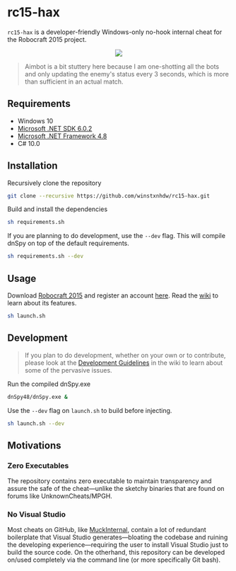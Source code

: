 # rc15-hax

`rc15-hax` is a developer-friendly Windows-only no-hook internal cheat for the Robocraft 2015 project.

<div align="center">
    <img src="resources/showcase.gif" />
</div>

> Aimbot is a bit stuttery here because I am one-shotting all the bots and only updating the enemy's status every 3 seconds, which is more than sufficient in an actual match.

## Requirements

- Windows 10
- [Microsoft .NET SDK 6.0.2](https://dotnet.microsoft.com/en-us/download/dotnet/thank-you/sdk-6.0.300-windows-x64-installer)
- [Microsoft .NET Framework 4.8](https://dotnet.microsoft.com/en-us/download/dotnet-framework/thank-you/net48-developer-pack-offline-installer)
- C# 10.0

## Installation

Recursively clone the repository

```bash
git clone --recursive https://github.com/winstxnhdw/rc15-hax.git
```

Build and install the dependencies

```bash
sh requirements.sh
```

If you are planning to do development, use the `--dev` flag. This will compile dnSpy on top of the default requirements.

```bash
sh requirements.sh --dev
```

## Usage

Download [Robocraft 2015](https://drive.google.com/file/d/1T3i7x2OC0GuELEWjSt_fuWAge-xAsZEi/view?usp=sharing) and register an account [here](https://phoenixsoftworks.net/register.html). Read the [wiki](https://github.com/winstxnhdw/rc15-hax/wiki/Features) to learn about its features.

```bash
sh launch.sh
```

## Development

> If you plan to do development, whether on your own or to contribute, please look at the [Development Guidelines](https://github.com/winstxnhdw/rc15-hax/wiki/Development-Guidelines) in the wiki to learn about some of the pervasive issues.

Run the compiled dnSpy.exe

```bash
dnSpy48/dnSpy.exe &
```

Use the `--dev` flag on `launch.sh` to build before injecting.

```bash
sh launch.sh --dev
```

## Motivations

### Zero Executables

The repository contains zero executable to maintain transparency and assure the safe of the cheat—unlike the sketchy binaries that are found on forums like UnknownCheats/MPGH.

### No Visual Studio

Most cheats on GitHub, like [MuckInternal](https://github.com/win32kbase/MuckInternal), contain a lot of redundant boilerplate that Visual Studio generates—bloating the codebase and ruining the developing experience—requiring the user to install Visual Studio just to build the source code. On the otherhand, this repository can be developed on/used completely via the command line (or more specifically Git bash).
